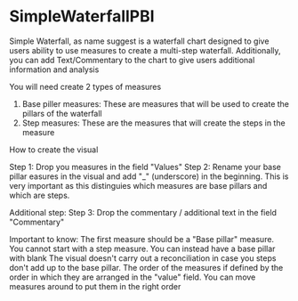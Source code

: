 # SimpleWaterfallPBI
Simple Waterfall, as name suggest is a waterfall chart designed to give users ability to use measures to create a multi-step waterfall. 
Additionally, you can add Text/Commentary to the chart to give users additional information and analysis 

You will need create 2 types of measures

1. Base piller measures: These are measures that will be used to create the pillars of the waterfall
2. Step measures: These are the measures that will create the steps in the measure

How to create the visual

Step 1: Drop you measures in the field "Values"
Step 2: Rename your base pillar easures in the visual and add "_" (underscore) in the beginning. This is very important as this distinguies which measures are base pillars and which are steps.

Additional step:
Step 3: Drop the commentary /  additional text in the field "Commentary"

Important to know:
The first measure should be a "Base pillar" measure. You cannot start with a step measure. You can instead have a base pillar with blank
The visual doesn't carry out a reconciliation in case you steps don't add up to the base pillar. 
The order of the measures if defined by the order in which they are arranged in the "value" field. You can move measures around to put them in the right order
